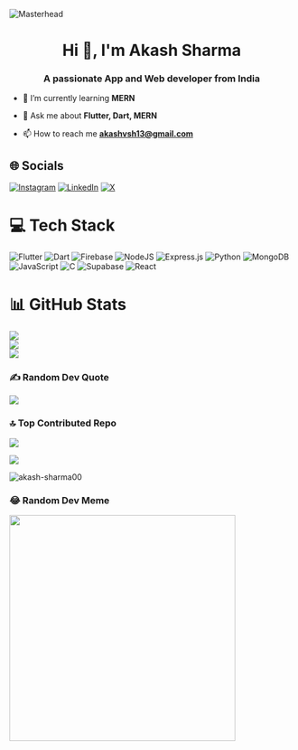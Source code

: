 ![Masterhead](https://user-images.githubusercontent.com/74038190/213910845-af37a709-8995-40d6-be59-724526e3c3d7.gif)

<h1 align="center">Hi 👋, I'm Akash Sharma</h1>
<h3 align="center">A passionate App and Web developer from India</h3>
<!-- <img alt="Developer" width="400" align="right" src="https://cdn.dribbble.com/users/1162077/screenshots/3848914/programmer.gif"> -->

- 🌱 I’m currently learning **MERN**

- 💬 Ask me about **Flutter, Dart, MERN**

- 📫 How to reach me **akashvsh13@gmail.com**


## 🌐 Socials
[![Instagram](https://img.shields.io/badge/Instagram-%23E4405F.svg?logo=Instagram&logoColor=white)](https://instagram.com/r_akash_v) [![LinkedIn](https://img.shields.io/badge/LinkedIn-%230077B5.svg?logo=linkedin&logoColor=white)](https://linkedin.com/in/akashsharma13) [![X](https://img.shields.io/badge/X-black.svg?logo=X&logoColor=white)](https://x.com/akash081300) 

# 💻 Tech Stack
![Flutter](https://img.shields.io/badge/Flutter-%2302569B.svg?style=for-the-badge&logo=Flutter&logoColor=white) ![Dart](https://img.shields.io/badge/dart-%230175C2.svg?style=for-the-badge&logo=dart&logoColor=white) ![Firebase](https://img.shields.io/badge/firebase-%23039BE5.svg?style=for-the-badge&logo=firebase) ![NodeJS](https://img.shields.io/badge/node.js-6DA55F?style=for-the-badge&logo=node.js&logoColor=white) ![Express.js](https://img.shields.io/badge/express.js-%23404d59.svg?style=for-the-badge&logo=express&logoColor=%2361DAFB) ![Python](https://img.shields.io/badge/python-3670A0?style=for-the-badge&logo=python&logoColor=ffdd54) ![MongoDB](https://img.shields.io/badge/MongoDB-%234ea94b.svg?style=for-the-badge&logo=mongodb&logoColor=white) ![JavaScript](https://img.shields.io/badge/javascript-%23323330.svg?style=for-the-badge&logo=javascript&logoColor=%23F7DF1E) ![C](https://img.shields.io/badge/c-%2300599C.svg?style=for-the-badge&logo=c&logoColor=white) ![Supabase](https://img.shields.io/badge/Supabase-3ECF8E?style=for-the-badge&logo=supabase&logoColor=white) ![React](https://img.shields.io/badge/react-%2320232a.svg?style=for-the-badge&logo=react&logoColor=%2361DAFB)
# 📊 GitHub Stats
![](https://github-readme-stats.vercel.app/api?username=akash-sharma00&theme=blue-green&hide_border=false&include_all_commits=true&count_private=false)<br/>
![](https://github-readme-streak-stats.herokuapp.com/?user=akash-sharma00&theme=blue-green&hide_border=false)<br/>
![](https://github-readme-stats.vercel.app/api/top-langs/?username=akash-sharma00&theme=blue-green&hide_border=false&include_all_commits=true&count_private=false&layout=compact)

### ✍️ Random Dev Quote
![](https://quotes-github-readme.vercel.app/api?type=horizontal&theme=radical)

### 🔝 Top Contributed Repo
![](https://github-contributor-stats.vercel.app/api?username=akash-sharma00&limit=5&theme=apprentice&combine_all_yearly_contributions=true)


![](https://github-profile-trophy.vercel.app/?username=akash-sharma00&theme=monokai&no-frame=false&no-bg=false&margin-w=4)


<p align="left"> <img src="https://komarev.com/ghpvc/?username=akash-sharma00&label=Profile%20views&color=0e75b6&style=flat" alt="akash-sharma00" /> </p>




### 😂 Random Dev Meme
<img src='https://randommeme-five.vercel.app/' style="height: 400px;"/>

<!-- Proudly created with GPRM ( https://gprm.itsvg.in ) -->
